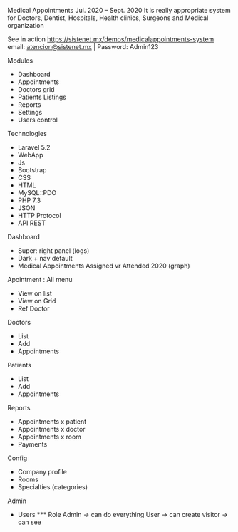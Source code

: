 Medical Appointments
Jul. 2020 – Sept. 2020
It is really appropriate system for Doctors, Dentist, Hospitals, Health clinics, Surgeons and Medical organization

See in action
https://sistenet.mx/demos/medicalappointments-system
email: atencion@sistenet.mx | Password: Admin123

Modules
* Dashboard
* Appointments
* Doctors grid
* Patients Listings
* Reports
* Settings
* Users control

Technologies
* Laravel 5.2
* WebApp
* Js
* Bootstrap
* CSS
* HTML
* MySQL::PDO
* PHP 7.3
* JSON
* HTTP Protocol
* API REST

Dashboard
 * Super: right panel (logs)
 * Dark + nav default
 * Medical Appointments Assigned vr Attended 2020 (graph)

Apointment : All menu
 * View on list
 * View on Grid
 * Ref Doctor

Doctors
* List
* Add
* Appointments

Patients
* List
* Add
* Appointments

Reports
 * Appointments x patient
 * Appointments x doctor
 * Appointments x room
 * Payments

Config
 * Company profile
 * Rooms
 * Specialties (categories)

Admin
 * Users
  *** Role
    Admin -> can do everything
    User -> can create
    visitor -> can see